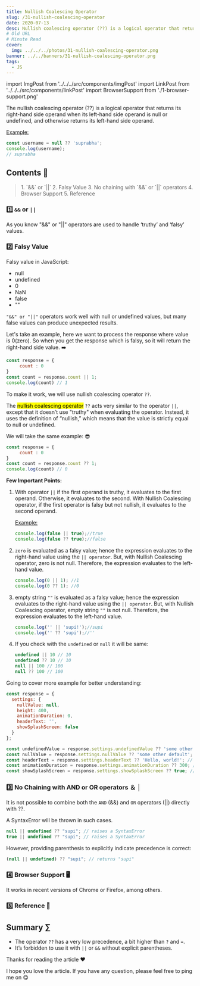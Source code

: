 ```yaml
---
title: Nullish Coalescing Operator
slug: /31-nullish-coalescing-operator
date: 2020-07-13
desc: Nullish coalescing operator (??) is a logical operator that returns its right-hand side operand when its left-hand side operand is null or undefined, and otherwise returns its left-hand side operand.
# Old URL
# Minute Read
cover:
  img: ../../../photos/31-nullish-coalescing-operator.png
banner: ../../banners/31-nullish-coalescing-operator.png
tags:
  - JS
---
```


import ImgPost from '../../../src/components/imgPost'
import LinkPost from '../../../src/components/linkPost'
import BrowserSupport from './1-browser-support.png'

<p><span class='first-letter'>T</span>he nullish coalescing operator (??) is a logical operator that returns its right-hand side operand when its left-hand side operand is null or undefined, and otherwise returns its left-hand side operand.</p>

<u>Example:</u>

```js
const username = null ?? 'suprabha';
console.log(username);
// suprabha
```

## Contents 📝

<blockquote>
  1. `&&` or `||`
  2. Falsy Value
  3. No chaining with `&&` or `||` operators
  4. Browser Support
  5. Reference
</blockquote>

### 1️⃣ `&&` or `||` 

As you know "&&" or "||" operators are used to handle ‘truthy’ and ‘falsy’ values.

### 2️⃣ Falsy Value

Falsy value in JavaScript:

- null
- undefined
- 0
- NaN
- false
- ""

`"&&" or "||"` operators work well with null or undefined values, but many false values can produce unexpected results.

Let's take an example, here we want to process the response where value is 0(zero). So when you get the response which is falsy, so it will return the right-hand side value. ➡️

```js
const response = {
     count : 0
}
const count = response.count || 1;
console.log(count) // 1
```

To make it work, we will use nullish coalescing operator `??`.

The <mark>nullish coalescing operator</mark> `??` acts very similar to the operator `||`, except that it doesn’t use "truthy" when evaluating the operator. Instead, it uses the definition of “nullish,” which means that the value is strictly equal to null or undefined.

We will take the same example: 😎

```js
const response = {
     count : 0
}
const count = response.count ?? 1;
console.log(count) // 0
```

**Few Important Points:**

1. With operator `||` if the first operand is truthy, it evaluates to the first operand. Otherwise, it evaluates to the second. With Nullish Coalescing operator, if the first operator is falsy but not nullish, it evaluates to the second operand.

    <u>Example:</u>

    ```js
    console.log(false || true);//true
    console.log(false ?? true);//false
    ```

2. `zero` is evaluated as a falsy value; hence the expression evaluates to the right-hand value using the `|| operator`. But, with Nullish Coalescing operator, zero is not null. Therefore, the expression evaluates to the left-hand value.

    ```js
    console.log(0 || 1); //1
    console.log(0 ?? 1); //0
    ```

3. empty string `""` is evaluated as a falsy value; hence the expression evaluates to the right-hand value using the `|| operator`. But, with Nullish Coalescing operator, empty string `""` is not null. Therefore, the expression evaluates to the left-hand value.

    ```js
    console.log('' || 'supi!');//supi      
    console.log('' ?? 'supi');//''
    ```

4. If you check with the `undefined` or `null` it will be same:

    ```js
    undefined || 10 // 10
    undefined ?? 10 // 10
    null || 100 // 100
    null ?? 100 // 100
    ```

Going to cover more example for better understanding:

```js
const response = {
  settings: {
    nullValue: null,
    height: 400,
    animationDuration: 0,
    headerText: '',
    showSplashScreen: false
  }
};

const undefinedValue = response.settings.undefinedValue ?? 'some other default'; // result: 'some other default'
const nullValue = response.settings.nullValue ?? 'some other default'; // result: 'some other default'
const headerText = response.settings.headerText ?? 'Hello, world!'; // result: ''
const animationDuration = response.settings.animationDuration ?? 300; // result: 0
const showSplashScreen = response.settings.showSplashScreen ?? true; // result: false
```

### 3️⃣ No Chaining with AND or OR operators ＆ │

It is not possible to combine both the `AND` (&&) and `OR` operators (||) directly with ??. 

A <span class='error'>SyntaxError</span> will be thrown in such cases.

```js
null || undefined ?? "supi"; // raises a SyntaxError
true || undefined ?? "supi"; // raises a SyntaxError
```

However, providing parenthesis to explicitly indicate precedence is correct:

```js
(null || undefined) ?? "supi"; // returns "supi"
```


### 4️⃣ Browser Support 🖥

It works in recent versions of Chrome or Firefox, among others.

<ImgPost src={BrowserSupport} alt='nullish coalesing operator' />


### 5️⃣ Reference 🧐

<p><LinkPost href='https://developer.mozilla.org/en-US/docs/Web/JavaScript/Reference/Operators/Nullish_Coalescing_Operator' name='MDN Nullish coalescing operator' /></p>

## Summary ∑

- The operator `??` has a very low precedence, a bit higher than `?` and `=`.
- It’s forbidden to use it with `||` or `&&` without explicit parentheses.

Thanks for reading the article ❤️

I hope you love the article. If you have any question, please feel free to ping me on <LinkPost href='https://twitter.com/suprabhasupi' name='@suprabhasupi' /> 😋

